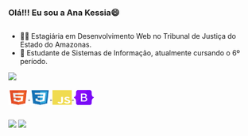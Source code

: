 ### Olá!!! Eu sou a Ana Kessia😄
##

- 👩‍💻 Estagiária em Desenvolvimento Web no Tribunal de Justiça do Estado do Amazonas.
- 🌱 Estudante de Sistemas de Informação, atualmente cursando o 6º período.

<div>
  <a href="https://github.com/anakessia">
  <img height="180em" src="https://github-readme-stats.vercel.app/api/top-langs/?username=anakessia&layout=compact&langs_count=7&theme=dracula"/>
</div> 
<div style="display: inline_block"><br>
  <img align="center" alt="Ana-HTML" height="30" width="40" src="https://raw.githubusercontent.com/devicons/devicon/master/icons/html5/html5-original.svg">
  <img align="center" alt="Ana-CSS" height="30" width="40" src="https://raw.githubusercontent.com/devicons/devicon/master/icons/css3/css3-original.svg">
  <img align="center" alt="Ana-Js" height="30" width="40" src="https://raw.githubusercontent.com/devicons/devicon/master/icons/javascript/javascript-plain.svg">
  <img align="center" alt="Ana-Bootstrap" height="30" width="40" src="https://raw.githubusercontent.com/devicons/devicon/master/icons/bootstrap/bootstrap-original.svg">
</div>
  
 ##
  
 <div> 
      <a href="https://instagram.com/anakolivs" target="_blank"><img src="https://img.shields.io/badge/-Instagram-%23E4405F?style=for-the-badge&logo=instagram&logoColor=white"           target="_blank"></a>
      <a href="https://www.linkedin.com/in/ana-kessia-b05b31183/" target="_blank"><img src="https://img.shields.io/badge/-LinkedIn-%230077B5?style=for-the-badge&logo=linkedin&logoColor=white" target="_blank"></a> 
</div>
